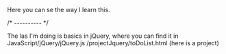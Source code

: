 Here you can se the way I learn this.

/* ---------- */

The las I'm doing is basics in jQuery, 
where you can find it in JavaScript/jQuery/jQuery.js
                                          /projectJquery/toDoList.html (here is a project) 
